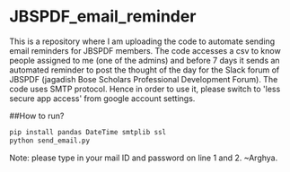 # JBSPDF_email_reminder
This is a repository where I am uploading the code to automate sending email reminders for JBSPDF members. The code accesses a csv to know people assigned to me (one of the admins) and before 7 days it sends an automated reminder to post the thought of the day for the Slack forum of JBSPDF (jagadish Bose Scholars Professional Development Forum). The code uses SMTP protocol. Hence in order to use it, please switch to 'less secure app access' from google account settings.

##How to run?
```bash
pip install pandas DateTime smtplib ssl
python send_email.py
```

Note: please type in your mail ID and password on line 1 and 2.
~Arghya.